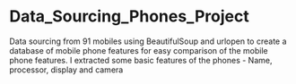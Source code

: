 # Data_Sourcing_Phones_Project
Data sourcing from 91 mobiles using BeautifulSoup and urlopen to create a database of mobile phone features for easy comparison of the mobile phone features. I extracted some basic features of the phones - Name, processor, display and camera

